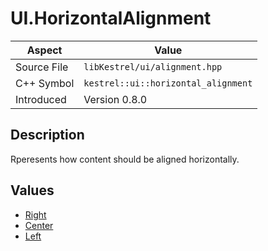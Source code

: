 # UI.HorizontalAlignment
| Aspect | Value |
| --- | --- |
| Source File | `libKestrel/ui/alignment.hpp` |
| C++ Symbol | `kestrel::ui::horizontal_alignment` |
| Introduced | Version 0.8.0 |
## Description
Rperesents how content should be aligned horizontally.
## Values

 - [Right](Right.md)
 - [Center](Center.md)
 - [Left](Left.md)
